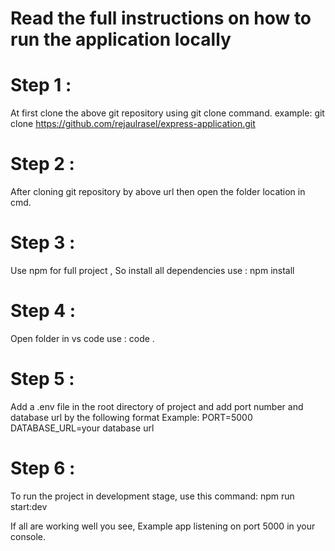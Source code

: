 # Read the full instructions on how to run the application locally

# Step 1 :

At first clone the above git repository using git clone command.
example: git clone https://github.com/rejaulrasel/express-application.git

# Step 2 :

After cloning git repository by above url then open the folder location in cmd.

# Step 3 :

Use npm for full project ,
So install all dependencies use : npm install

# Step 4 :

Open folder in vs code use : code .

# Step 5 :

Add a .env file in the root directory of project and add port number and database url by the following format
Example:
PORT=5000
DATABASE_URL=your database url

# Step 6 :

To run the project in development stage, use this command: npm run start:dev

If all are working well you see, Example app listening on port 5000 in your console.

